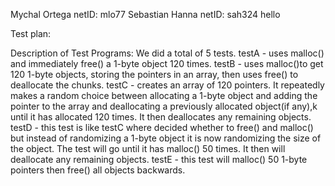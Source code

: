 Mychal Ortega netID: mlo77
Sebastian Hanna netID: sah324
hello

Test plan:

Description of Test Programs:
We did a total of 5 tests. 
testA
    - uses malloc() and immediately free() a 1-byte object 120 times.
testB
    - uses malloc()to get 120 1-byte objects, storing the pointers in an array, then uses free() to deallocate the chunks.
testC
    - creates an array of 120 pointers. It repeatedly makes a random choice between allocating a 1-byte object and adding the pointer to the array and deallocating a previously allocated object(if any),k until it has allocated 120 times. It then deallocates any remaining objects.
testD
    - this test is like testC where decided whether to free() and malloc() but instead of randomizing a 1-byte object it is now randomizing the size of the object. The test will go until it has malloc() 50 times. It then will deallocate any remaining objects.
testE
    - this test will malloc() 50 1-byte pointers then free() all objects backwards. 
